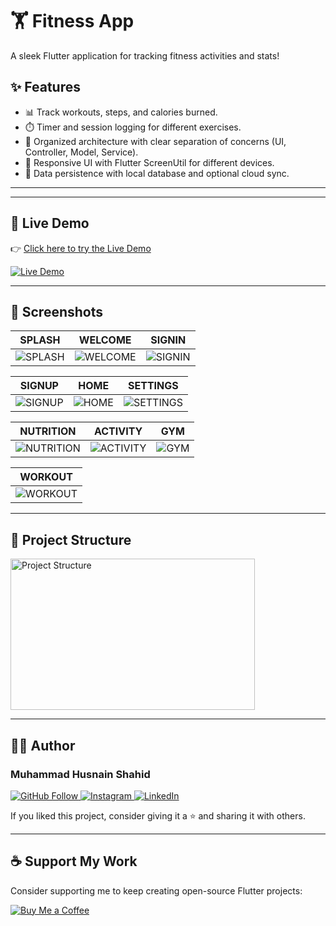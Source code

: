 # 🏋️ Fitness App

A sleek Flutter application for tracking fitness activities and stats!

## ✨ Features

- 📊 Track workouts, steps, and calories burned.
- ⏱️ Timer and session logging for different exercises.
- 🧪 Organized architecture with clear separation of concerns (UI, Controller, Model, Service).
- 📱 Responsive UI with Flutter ScreenUtil for different devices.
- 💾 Data persistence with local database and optional cloud sync.

---
---

## 🚀 Live Demo

👉 [Click here to try the Live Demo](https://fitnesssd-12wa.web.app/)

<p align="left">
  <a href="https://fitnesssd-12wa.web.app/" target="_blank">
    <img src="https://img.shields.io/badge/Live%20Demo-Click%20Here-brightgreen?style=for-the-badge&logo=flutter" alt="Live Demo"/>
  </a>
</p>

---
## 📸 Screenshots

| SPLASH | WELCOME | SIGNIN |
|--------|---------|--------|
| ![SPLASH](https://github.com/user-attachments/assets/a8c8d8ee-f664-4fca-82b4-5f718a9487c3) | ![WELCOME](https://github.com/user-attachments/assets/74be7e79-a576-42bd-aff3-10618cab3c84) | ![SIGNIN](https://github.com/user-attachments/assets/37ae3f0e-9200-4295-b56b-8cec5081caad) |

| SIGNUP | HOME | SETTINGS |
|--------|------|----------|
| ![SIGNUP](https://github.com/user-attachments/assets/232b6337-202d-459e-9db7-43b9313203f3) | ![HOME](https://github.com/user-attachments/assets/4e2fbb33-a572-4c32-a925-d122b807a5e2) | ![SETTINGS](https://github.com/user-attachments/assets/c22df8ce-ea19-49d8-acc6-cccf86e266a2) |

| NUTRITION | ACTIVITY | GYM |
|-----------|----------|-----|
| ![NUTRITION](https://github.com/user-attachments/assets/67531541-5ada-48b0-8127-94367fd6af84) | ![ACTIVITY](https://github.com/user-attachments/assets/8605fbd8-6c8e-49d6-8865-818ed2e806e7) | ![GYM](https://github.com/user-attachments/assets/8c0dcf24-2262-4e58-8a9d-743ae49b4663) |

| WORKOUT |
|---------|
| ![WORKOUT](https://raw.githubusercontent.com/YOUR_USERNAME/screenshots/workout.png) |

---

## 🧱 Project Structure

<img width="391" height="242" alt="Project Structure" src="https://user-images.githubusercontent.com/YOUR_USERNAME/screenshots/project-structure.png" />

---

## 🧑‍💻 Author

### Muhammad Husnain Shahid

<p align="left">
  <a href="https://github.com/muhammadhusnainshahid">
    <img src="https://img.shields.io/badge/GitHub-Follow-blue?logo=github" alt="GitHub Follow"/>
  </a>
  <a href="https://www.instagram.com/the.husnainshahid">
    <img src="https://img.shields.io/badge/Instagram-Follow-e4405f?logo=instagram" alt="Instagram"/>
  </a>
  <a href="https://www.linkedin.com/in/muhammad-husnain-shahid-36b34b26b">
    <img src="https://img.shields.io/badge/LinkedIn-Connect-0077B5?logo=linkedin" alt="LinkedIn"/>
  </a>
</p>

If you liked this project, consider giving it a ⭐ and sharing it with others.

---

## ☕ Support My Work

Consider supporting me to keep creating open-source Flutter projects:

<p align="left">
  <a href="https://www.buymeacoffee.com/muhammadhusnainshahid" target="_blank">
    <img src="https://img.shields.io/badge/BuyMeACoffee-Support-FFDD00?logo=buymeacoffee" alt="Buy Me a Coffee"/>
  </a>
</p>
